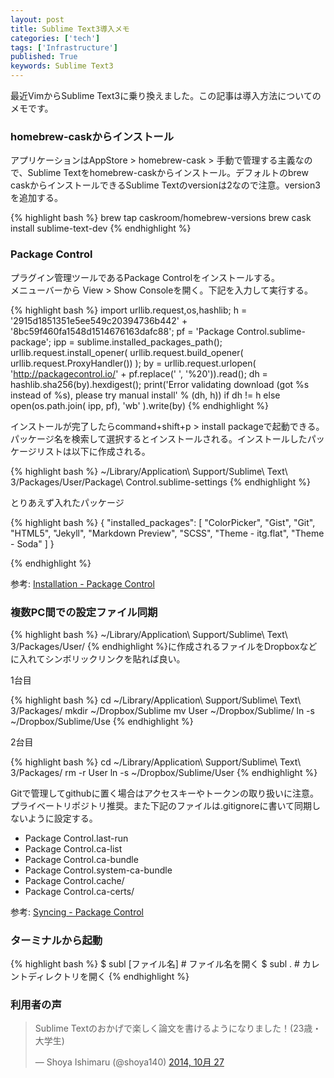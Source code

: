 ```yaml
---
layout: post
title: Sublime Text3導入メモ
categories: ['tech']
tags: ['Infrastructure']
published: True
keywords: Sublime Text3
---
```


最近VimからSublime Text3に乗り換えました。この記事は導入方法についてのメモです。

### homebrew-caskからインストール

アプリケーションはAppStore > homebrew-cask > 手動で管理する主義なので、Sublime Textをhomebrew-caskからインストール。デフォルトのbrew caskからインストールできるSublime Textのversionは2なので注意。version3を追加する。

{% highlight bash %}
brew tap caskroom/homebrew-versions
brew cask install sublime-text-dev
{% endhighlight %}

### Package Control

プラグイン管理ツールであるPackage Controlをインストールする。<br>
メニューバーから View > Show Consoleを開く。下記を入力して実行する。

{% highlight bash %}
import urllib.request,os,hashlib; h = '2915d1851351e5ee549c20394736b442' + '8bc59f460fa1548d1514676163dafc88'; pf = 'Package Control.sublime-package'; ipp = sublime.installed_packages_path(); urllib.request.install_opener( urllib.request.build_opener( urllib.request.ProxyHandler()) ); by = urllib.request.urlopen( 'http://packagecontrol.io/' + pf.replace(' ', '%20')).read(); dh = hashlib.sha256(by).hexdigest(); print('Error validating download (got %s instead of %s), please try manual install' % (dh, h)) if dh != h else open(os.path.join( ipp, pf), 'wb' ).write(by)
{% endhighlight %}

インストールが完了したらcommand+shift+p > install packageで起動できる。パッケージ名を検索して選択するとインストールされる。インストールしたパッケージリストは以下に作成される。

{% highlight bash %}
~/Library/Application\ Support/Sublime\ Text\ 3/Packages/User/Package\ Control.sublime-settings
{% endhighlight %}

とりあえず入れたパッケージ

{% highlight bash %}
{
    "installed_packages":
    [
        "ColorPicker",
        "Gist",
        "Git",
        "HTML5",
        "Jekyll",
        "Markdown Preview",
        "SCSS",
        "Theme - itg.flat",
        "Theme - Soda"
    ]
}

{% endhighlight %}

参考: [Installation - Package Control](https://sublime.wbond.net/installation)

### 複数PC間での設定ファイル同期

{% highlight bash %}
~/Library/Application\ Support/Sublime\ Text\ 3/Packages/User/
{% endhighlight %}に作成されるファイルをDropboxなどに入れてシンボリックリンクを貼れば良い。

1台目

{% highlight bash %}
cd ~/Library/Application\ Support/Sublime\ Text\ 3/Packages/
mkdir ~/Dropbox/Sublime
mv User ~/Dropbox/Sublime/
ln -s ~/Dropbox/Sublime/Use
{% endhighlight %}

2台目

{% highlight bash %}
cd ~/Library/Application\ Support/Sublime\ Text\ 3/Packages/
rm -r User
ln -s ~/Dropbox/Sublime/User
{% endhighlight %}

Gitで管理してgithubに置く場合はアクセスキーやトークンの取り扱いに注意。プライベートリポジトリ推奨。また下記のファイルは.gitignoreに書いて同期しないように設定する。

* Package Control.last-run
* Package Control.ca-list
* Package Control.ca-bundle
* Package Control.system-ca-bundle
* Package Control.cache/
* Package Control.ca-certs/

参考: [Syncing - Package Control](https://sublime.wbond.net/docs/syncing)

### ターミナルから起動

{% highlight bash %}
$ subl [ファイル名] # ファイル名を開く
$ subl . # カレントディレクトリを開く
{% endhighlight %}

### 利用者の声

<blockquote class="twitter-tweet" lang="ja"><p>Sublime Textのおかげで楽しく論文を書けるようになりました！(23歳・大学生)</p>&mdash; Shoya Ishimaru (@shoya140) <a href="https://twitter.com/shoya140/status/526782092554694658">2014, 10月 27</a></blockquote>
<script async src="//platform.twitter.com/widgets.js" charset="utf-8"></script>
